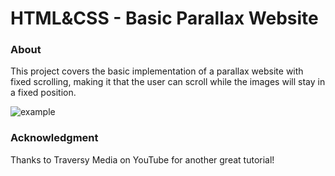 # HTML&CSS - Basic Parallax Website

### About

This project covers the basic implementation of a parallax website with fixed scrolling, making it that the user can scroll while the images will stay in a fixed position.

![example](./example.gif)

### Acknowledgment

Thanks to Traversy Media on YouTube for another great tutorial!
